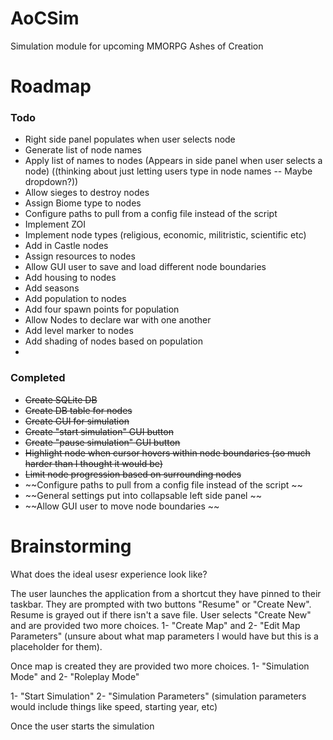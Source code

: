 # AoCSim
Simulation module for upcoming MMORPG Ashes of Creation


# Roadmap

### Todo

- Right side panel populates when user selects node
- Generate list of node names
- Apply list of names to nodes (Appears in side panel when user selects a node) ((thinking about just letting users type in node names -- Maybe dropdown?))
- Allow sieges to destroy nodes
- Assign Biome type to nodes
- Configure paths to pull from a config file instead of the script 
- Implement ZOI
- Implement node types (religious, economic, militristic, scientific etc)
- Add in Castle nodes
- Assign resources to nodes
- Allow GUI user to save and load different node boundaries
- Add housing to nodes
- Add seasons
- Add population to nodes
- Add four spawn points for population
- Allow Nodes to declare war with one another
- Add level marker to nodes
- Add shading of nodes based on population
- 


### Completed
- ~~Create SQLite DB~~
- ~~Create DB table for nodes~~
- ~~Create GUI for simulation~~
- ~~Create "start simulation" GUI button~~
- ~~Create "pause simulation" GUI button~~
- ~~Highlight node when cursor hovers within node boundaries (so much harder than I thought it would be)~~
- ~~Limit node progression based on surrounding nodes~~
- ~~Configure paths to pull from a config file instead of the script ~~
- ~~General settings put into collapsable left side panel ~~
- ~~Allow GUI user to move node boundaries ~~



# Brainstorming

What does the ideal usesr experience look like? 

The user launches the application from a shortcut they have pinned to their taskbar. They are prompted with two buttons "Resume" or "Create New". Resume is grayed out if there isn't a save file. User selects "Create New" and are provided two more choices. 1- "Create Map" and 2- "Edit Map Parameters" (unsure about what map parameters I would have but this is a placeholder for them). 


Once map is created they are provided two more choices. 1- "Simulation Mode" and 2- "Roleplay Mode"


1- "Start Simulation" 2- "Simulation Parameters" (simulation parameters would include things like speed, starting year, etc) 

Once the user starts the simulation 

